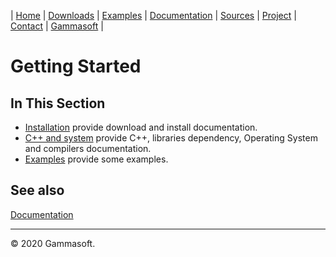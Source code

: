 | [Home](home.md) | [Downloads](downloads.md) | [Examples](examples.md) | [Documentation](documentation.md) | [Sources](https://github.com/gammasoft71/xtd) | [Project](https://sourceforge.net/projects/xtdpro/) | [Contact](contact.md) | [Gammasoft](https://gammasoft71.wixsite.com/gammasoft) |

# Getting Started

## In This Section

* [Installation](downloads.md) provide download and install documentation.
* [C++ and system](c++.md) provide C++, libraries dependency, Operating System and compilers documentation.
* [Examples](../examples/README.md) provide some examples.

## See also

[Documentation](documentation.md)

______________________________________________________________________________________________

© 2020 Gammasoft.
